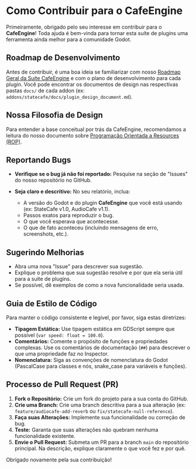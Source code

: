 # Como Contribuir para o CafeEngine

Primeiramente, obrigado pelo seu interesse em contribuir para o **CafeEngine**! Toda ajuda é bem-vinda para tornar esta suíte de plugins uma ferramenta ainda melhor para a comunidade Godot.

## Roadmap de Desenvolvimento

Antes de contribuir, é uma boa ideia se familiarizar com nosso [Roadmap Geral da Suíte CafeEngine](roadmap.md) e com o plano de desenvolvimento para cada plugin. Você pode encontrar os documentos de design nas respectivas pastas `docs/` de cada addon (ex: `addons/statecafe/docs/plugin_design_document.md`).

## Nossa Filosofia de Design

Para entender a base conceitual por trás da CafeEngine, recomendamos a leitura do nosso documento sobre [Programação Orientada a Resources (ROP)](ROP.md).

## Reportando Bugs

* **Verifique se o bug já não foi reportado:** Pesquise na seção de "Issues" do nosso repositório no GitHub.
* **Seja claro e descritivo:** No seu relatório, inclua:

  * A versão do Godot e do plugin **CafeEngine** que você está usando (ex: StateCafe v1.0, AudioCafe v1.1).
  * Passos exatos para reproduzir o bug.
  * O que você esperava que acontecesse.
  * O que de fato aconteceu (incluindo mensagens de erro, screenshots, etc.).

## Sugerindo Melhorias

* Abra uma nova "Issue" para descrever sua sugestão.
* Explique o problema que sua sugestão resolve e por que ela seria útil para a suíte de plugins.
* Se possível, dê exemplos de como a nova funcionalidade seria usada.

## Guia de Estilo de Código

Para manter o código consistente e legível, por favor, siga estas diretrizes:

* **Tipagem Estática:** Use tipagem estática em GDScript sempre que possível (`var speed: float = 100.0`).
* **Comentários:** Comente o propósito de funções e propriedades complexas. Use os comentários de documentação (`##`) para descrever o que uma propriedade faz no Inspector.
* **Nomenclatura:** Siga as convenções de nomenclatura do Godot (PascalCase para classes e nós, snake_case para variáveis e funções).

## Processo de Pull Request (PR)

1. **Fork o Repositório:** Crie um fork do projeto para a sua conta do GitHub.
2. **Crie uma Branch:** Crie uma branch descritiva para a sua alteração (ex: `feature/audiocafe-add-reverb` ou `fix/statecafe-null-reference`).
3. **Faça suas Alterações:** Implemente sua funcionalidade ou correção de bug.
4. **Teste:** Garanta que suas alterações não quebram nenhuma funcionalidade existente.
5. **Envie o Pull Request:** Submeta um PR para a branch `main` do repositório principal. Na descrição, explique claramente o que você fez e por quê.

Obrigado novamente pela sua contribuição!
